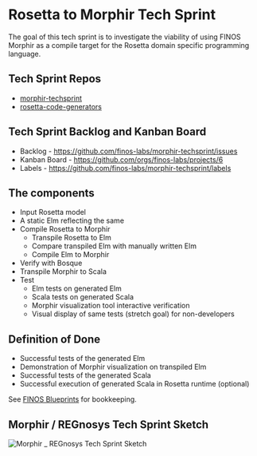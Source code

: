 # Rosetta to Morphir Tech Sprint
The goal of this tech sprint is to investigate the viability of using FINOS Morphir as a compile target for the Rosetta domain specific programming language.


## Tech Sprint Repos
- [morphir-techsprint](https://github.com/finos-labs/morphir-techsprint)
- [rosetta-code-generators](https://github.com/finos-labs/rosetta-code-generators)

## Tech Sprint Backlog and Kanban Board
- Backlog - https://github.com/finos-labs/morphir-techsprint/issues
- Kanban Board - https://github.com/orgs/finos-labs/projects/6
- Labels - https://github.com/finos-labs/morphir-techsprint/labels

## The components
* Input Rosetta model
* A static Elm reflecting the same 
* Compile Rosetta to Morphir
  * Transpile Rosetta to Elm
  * Compare transpiled Elm with manually written Elm
  * Compile Elm to Morphir
* Verify with Bosque
* Transpile Morphir to Scala
* Test
  * Elm tests on generated Elm
  * Scala tests on generated Scala 
  * Morphir visualization tool interactive verification
  * Visual display of same tests (stretch goal) for non-developers

## Definition of Done
* Successful tests of the generated Elm
* Demonstration of Morphir visualization on transpiled Elm
* Successful tests of the generated Scala
* Successful execution of generated Scala in Rosetta runtime (optional)


See [FINOS Blueprints](finos-blueprint.md) for bookkeeping.

## Morphir / REGnosys Tech Sprint Sketch
![Morphir _ REGnosys Tech Sprint Sketch](https://user-images.githubusercontent.com/6029572/165322376-cd716cf0-79c5-4e51-873a-2c9917877250.png)
